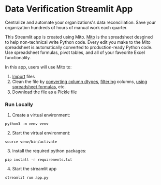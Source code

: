 # Data Verification Streamlit App
Centralize and automate your organizations's data reconciliation. Save your organization hundreds of hours of manual work each quarter. 

This Streamlit app is created using Mito. [Mito](https://www.trymito.io) is the spreadsheet desgined to help non-technical write Python code. Every edit you make to the Mito spreadsheet is automatically converted to production-ready Python code. Use spreadsheet formulas, pivot tables, and all of your faveorite Excel functionality.  

In this app, users will use Mito to:
1. [Import](https://docs.trymito.io/how-to/importing-data-to-mito) files 
2. Clean the file by [converting column dtypes](https://docs.trymito.io/how-to/type-changes), [filtering](https://docs.trymito.io/how-to/filter-data/filter-by-condition) columns, [using spreadsheet formulas](https://docs.trymito.io/how-to/interacting-with-your-data/mito-spreadsheet-formulas), etc. 
3. Download the file as a Pickle file

### Run Locally 
1. Create a virtual environment:
```
python3 -m venv venv
```

2. Start the virtual environment:
```
source venv/bin/activate
```

3. Install the required python packages:
```
pip install -r requirements.txt
```

4. Start the streamlit app
```
streamlit run app.py
```